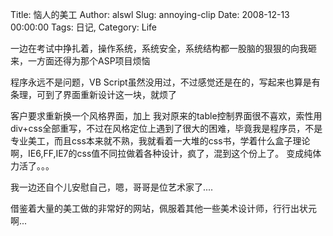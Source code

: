 Title: 恼人的美工
Author: alswl
Slug: annoying-clip
Date: 2008-12-13 00:00:00
Tags: 日记, 
Category: Life

一边在考试中挣扎着，操作系统，系统安全，系统结构都一股脑的狠狠的向我砸来，一方面还得为那个ASP项目烦恼

程序永远不是问题，VB Script虽然没用过，不过感觉还是在的，写起来也算是有条理，可到了界面重新设计这一块，就烦了

客户要求重新换一个风格界面，加上 我对原来的table控制界面很不喜欢，索性用div+css全部重写，不过在风格定位上遇到了很大的困难，毕竟我是程序员，不是
专业美工，而且css本来就不熟，我就看着一大堆的css书，学着什么盒子理论啊，IE6,FF,IE7的css值不同拉做着各种设计，疯了，混到这个份上了。
变成纯体力活了。。。

我一边还自个儿安慰自己，嗯，哥哥是位艺术家了....

借鉴着大量的美工做的非常好的网站，佩服着其他一些美术设计师，行行出状元啊...

